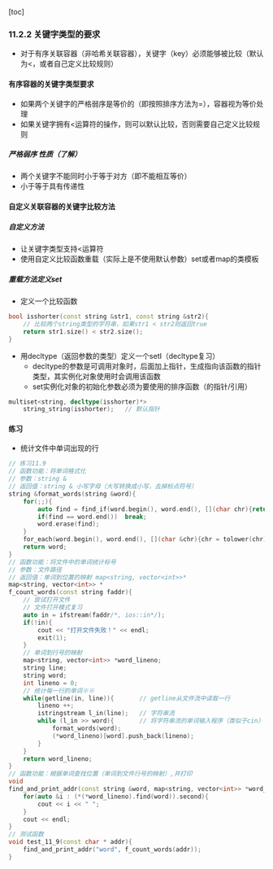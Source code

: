 [toc]

### 11.2.2 关键字类型的要求

* 对于有序关联容器（非哈希关联容器），关键字（key）必须能够被比较（默认为<，或者自己定义比较规则）

#### 有序容器的关键字类型要求

* 如果两个关键字的严格弱序是等价的（即按照排序方法为=），容器视为等价处理
* 如果关键字拥有<运算符的操作，则可以默认比较，否则需要自己定义比较规则

##### 严格弱序 性质（了解）

* 两个关键字不能同时小于等于对方（即不能相互等价）
* 小于等于具有传递性

#### 自定义关联容器的关键字比较方法

##### 自定义方法

* 让关键字类型支持<运算符
* 使用自定义比较函数重载（实际上是不使用默认参数）set或者map的类模板

##### 重载方法定义set

* 定义一个比较函数

```C++
bool isshorter(const string &str1, const string &str2){
    // 比较两个string类型的字符串，如果str1 < str2则返回true
    return str1.size() < str2.size();
}
```

* 用decltype（返回参数的类型）定义一个setI（decltype复习）
  * decltype的参数是可调用对象时，后面加上指针，生成指向该函数的指针类型，其实例化对象使用时会调用该函数
  * set实例化对象的初始化参数必须为要使用的排序函数（的指针/引用）

```C++
multiset<string, decltype(isshorter)*>
    string_string(isshorter);	// 默认指针
```

#### 练习

* 统计文件中单词出现的行

```C++
// 练习11.9 
// 函数功能：将单词格式化
// 参数：string &
// 返回值：string & 小写字母（大写转换成小写，去掉标点符号）
string &format_words(string &word){
    for(;;){
        auto find = find_if(word.begin(), word.end(), [](char chr){return ispunct(chr);});
        if(find == word.end())  break;
        word.erase(find);
    }
    for_each(word.begin(), word.end(), [](char &chr){chr = tolower(chr);});
    return word;
}
// 函数功能：将文件中的单词统计标号
// 参数：文件路径
// 返回值：单词到位置的映射 map<string, vector<int>>*
map<string, vector<int>> *
f_count_words(const string faddr){
    // 尝试打开文件
    // 文件打开模式复习
    auto in = ifstream(faddr/*, ios::in*/);
    if(!in){
        cout << "打开文件失败！" << endl;
        exit(1);
    }
    // 单词到行号的映射
    map<string, vector<int>> *word_lineno;
    string line;
    string word;
    int lineno = 0;
    // 统计每一行的单词※※
    while(getline(in, line)){       // getline从文件流中读取一行
        lineno ++;
        istringstream l_in(line);   // 字符串流
        while (l_in >> word){       // 将字符串流的单词输入程序（类似于cin）
            format_words(word);
            (*word_lineno)[word].push_back(lineno);
        }
    }
    return word_lineno;
}
// 函数功能：根据单词查找位置（单词到文件行号的映射）,并打印
void
find_and_print_addr(const string &word, map<string, vector<int>> *word_lineno){
    for(auto &i : (*(*word_lineno).find(word)).second){
        cout << i << " ";
    }
    cout << endl;
}
// 测试函数
void test_11_9(const char * addr){
    find_and_print_addr("word", f_count_words(addr));
}
```

